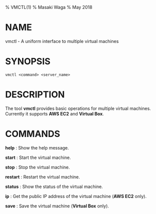 % VMCTL(1)
% Masaki Waga
% May 2018

# NAME

vmctl - A uniform interface to multiple virtual machines

# SYNOPSIS

    vmctl <command> <server_name>

# DESCRIPTION

The tool **vmctl** provides basic operations for multiple virtual machines. Currently it supports **AWS EC2** and **Virtual Box**.

# COMMANDS

**help**
: Show the help message.

**start**
: Start the virtual machine.

**stop**
: Stop the virtual machine.

**restart**
: Restart the virtual machine.

**status**
: Show the status of the virtual machine.

**ip**
: Get the public IP address of the virtual machine (**AWS EC2** only).

**save**
: Save the virtual machine (**Virtual Box** only).
